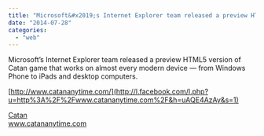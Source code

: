 ```yaml
---
title: "Microsoft&#x2019;s Internet Explorer team released a preview HTML5 version of Catan gam..."
date: "2014-07-28"
categories: 
  - "web"
---
```


Microsoft’s Internet Explorer team released a preview HTML5 version of Catan game that works on almost every modern device — from Windows Phone to iPads and desktop computers.  
  
[http://www.catananytime.com/](http://l.facebook.com/l.php?u=http%3A%2F%2Fwww.catananytime.com%2F&h=uAQE4AzAy&s=1)  
  
  
[Catan](http://l.facebook.com/l.php?u=http%3A%2F%2Fwww.catananytime.com%2F&h=SAQEZ62NE&s=1)  
www.catananytime.com
